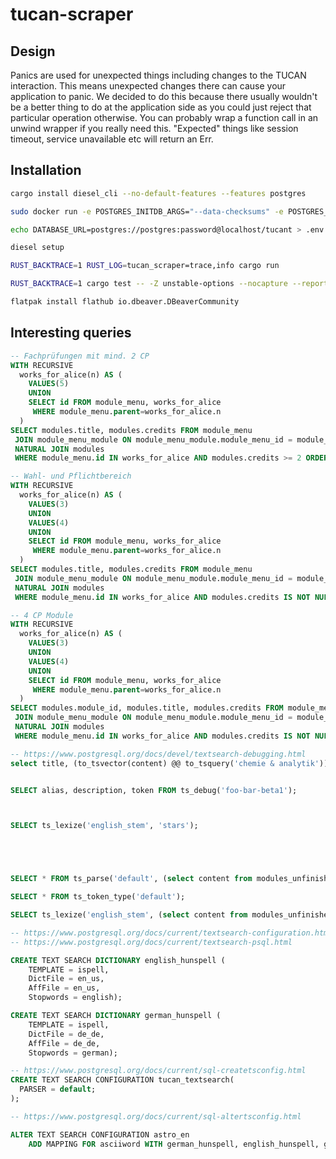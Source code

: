 # tucan-scraper

## Design

Panics are used for unexpected things including changes to the TUCAN interaction.
This means unexpected changes there can cause your application to panic. We decided to do this because there usually wouldn't be a better thing to do at the application side as you could just reject that particular operation otherwise. You can probably wrap a function call in an unwind wrapper if you really need this. "Expected" things like session timeout, service unavailable etc will return an Err.

## Installation

```bash
cargo install diesel_cli --no-default-features --features postgres

sudo docker run -e POSTGRES_INITDB_ARGS="--data-checksums" -e POSTGRES_PASSWORD=password -p 5432:5432 -it postgres:15beta4-alpine

echo DATABASE_URL=postgres://postgres:password@localhost/tucant > .env

diesel setup

RUST_BACKTRACE=1 RUST_LOG=tucan_scraper=trace,info cargo run

RUST_BACKTRACE=1 cargo test -- -Z unstable-options --nocapture --report-time

flatpak install flathub io.dbeaver.DBeaverCommunity
```

## Interesting queries

```sql
-- Fachprüfungen mit mind. 2 CP
WITH RECURSIVE
  works_for_alice(n) AS (
    VALUES(5)
    UNION
    SELECT id FROM module_menu, works_for_alice
     WHERE module_menu.parent=works_for_alice.n
  )
SELECT modules.title, modules.credits FROM module_menu
 JOIN module_menu_module ON module_menu_module.module_menu_id = module_menu.id
 NATURAL JOIN modules
 WHERE module_menu.id IN works_for_alice AND modules.credits >= 2 ORDER BY modules.credits ASC;

-- Wahl- und Pflichtbereich
WITH RECURSIVE
  works_for_alice(n) AS (
    VALUES(3)
	UNION
	VALUES(4)
    UNION
    SELECT id FROM module_menu, works_for_alice
     WHERE module_menu.parent=works_for_alice.n
  )
SELECT modules.title, modules.credits FROM module_menu
 JOIN module_menu_module ON module_menu_module.module_menu_id = module_menu.id
 NATURAL JOIN modules
 WHERE module_menu.id IN works_for_alice AND modules.credits IS NOT NULL ORDER BY modules.credits ASC;

-- 4 CP Module
WITH RECURSIVE
  works_for_alice(n) AS (
    VALUES(3)
	UNION
	VALUES(4)
    UNION
    SELECT id FROM module_menu, works_for_alice
     WHERE module_menu.parent=works_for_alice.n
  )
SELECT modules.module_id, modules.title, modules.credits FROM module_menu
 JOIN module_menu_module ON module_menu_module.module_menu_id = module_menu.id
 NATURAL JOIN modules
 WHERE module_menu.id IN works_for_alice AND modules.credits IS NOT NULL AND modules.credits = 4 ORDER BY modules.credits ASC;

-- https://www.postgresql.org/docs/devel/textsearch-debugging.html
select title, (to_tsvector(content) @@ to_tsquery('chemie & analytik')) as text_found from MODULES_UNFINISHED order by text_found desc;


SELECT alias, description, token FROM ts_debug('foo-bar-beta1');



SELECT ts_lexize('english_stem', 'stars');





SELECT * FROM ts_parse('default', (select content from modules_unfinished where tucan_id = 383852987293994));

SELECT * FROM ts_token_type('default');

SELECT ts_lexize('english_stem', (select content from modules_unfinished where tucan_id = 383852987293994));

-- https://www.postgresql.org/docs/current/textsearch-configuration.html
-- https://www.postgresql.org/docs/current/textsearch-psql.html

CREATE TEXT SEARCH DICTIONARY english_hunspell (
    TEMPLATE = ispell,
    DictFile = en_us,
    AffFile = en_us,
    Stopwords = english);

CREATE TEXT SEARCH DICTIONARY german_hunspell (
    TEMPLATE = ispell,
    DictFile = de_de,
    AffFile = de_de,
    Stopwords = german);

-- https://www.postgresql.org/docs/current/sql-createtsconfig.html
CREATE TEXT SEARCH CONFIGURATION tucan_textsearch(
  PARSER = default;
);

-- https://www.postgresql.org/docs/current/sql-altertsconfig.html

ALTER TEXT SEARCH CONFIGURATION astro_en
    ADD MAPPING FOR asciiword WITH german_hunspell, english_hunspell, german_stem, default;





```